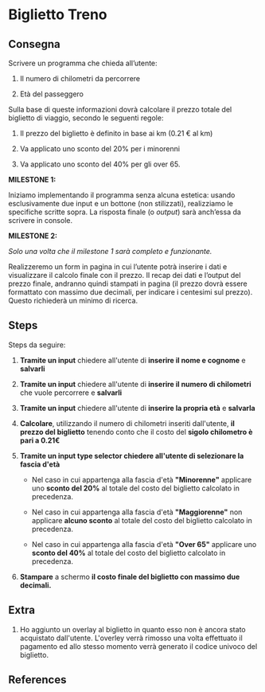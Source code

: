 # Biglietto Treno

## Consegna

Scrivere un programma che chieda all’utente:
1. Il numero di chilometri da percorrere

2. Età del passeggero

Sulla base di queste informazioni dovrà calcolare il prezzo totale del biglietto di viaggio, secondo le seguenti regole:

1. Il prezzo del biglietto è definito in base ai km (0.21 € al km)

2. Va applicato uno sconto del 20% per i minorenni

3. Va applicato uno sconto del 40% per gli over 65.

**MILESTONE 1:**

Iniziamo implementando il programma senza alcuna estetica: usando esclusivamente due input e un bottone (non stilizzati), realizziamo le specifiche scritte sopra. La risposta finale (o *output*) sarà anch’essa da scrivere in console.

**MILESTONE 2:**

*Solo una volta che il milestone 1 sarà completo e funzionante.* 

Realizzeremo un form in pagina in cui l’utente potrà inserire i dati e visualizzare il calcolo finale con il prezzo.
Il recap dei dati e l’output del prezzo finale, andranno quindi stampati in pagina (il prezzo dovrà essere formattato con massimo due decimali, per indicare i centesimi sul prezzo). Questo richiederà un minimo di ricerca.

## Steps

Steps da seguire:

1. **Tramite un input** chiedere all'utente di **inserire il nome e cognome** e **salvarli**

2. **Tramite un input** chiedere all'utente di **inserire il numero di chilometri** che vuole percorrere e **salvarli**

3. **Tramite un input** chiedere all'utente di **inserire la propria età** e **salvarla**

4. **Calcolare**, utilizzando il numero di chilometri inseriti dall'utente, **il prezzo del biglietto** tenendo conto che il costo del **sigolo chilometro è pari a 0.21€**

5. **Tramite un input type selector chiedere all'utente di selezionare la fascia d'età**

    - Nel caso in cui appartenga alla fascia d'età **"Minorenne"** applicare uno **sconto del 20%** al totale del costo del biglietto calcolato in precedenza.

    - Nel caso in cui appartenga alla fascia d'età **"Maggiorenne"** non applicare **alcuno sconto** al totale del costo del biglietto calcolato in precedenza.
    
    - Nel caso in cui appartenga alla fascia d'età **"Over 65"** applicare uno **sconto del 40%** al totale del costo del biglietto calcolato in precedenza.

6. **Stampare** a schermo **il costo finale del biglietto con massimo due decimali.**

## Extra

1. Ho aggiunto un overlay al biglietto in quanto esso non è ancora stato acquistato dall'utente. L'overley verrà rimosso una volta effettuato il pagamento ed allo stesso momento verrà generato il codice univoco del biglietto.

## References

